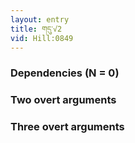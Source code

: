 ```yaml
---
layout: entry
title: གདུ་√2
vid: Hill:0849
---
```

### Dependencies (N = 0)


### Two overt arguments


### Three overt arguments
